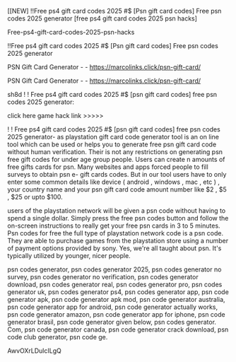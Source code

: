 [[NEW] !!Free ps4 gift card codes 2025 #$ [Psn gift card codes] Free psn codes 2025 generator [free ps4 gift card codes 2025 psn hacks]

Free-ps4-gift-card-codes-2025-psn-hacks

!!Free ps4 gift card codes 2025 #$ [Psn gift card codes] Free psn codes 2025 generator

PSN Gift Card Generator - - https://marcolinks.click/psn-gift-card/

PSN Gift Card Generator - - https://marcolinks.click/psn-gift-card/

sh8d ! ! Free ps4 gift card codes 2025 #$ [psn gift card codes] free psn codes 2025 generator:

 click here game hack link >>>>>

! ! Free ps4 gift card codes 2025 #$ [psn gift card codes] free psn codes 2025 generator- as playstation gift card code generator tool is an on line tool which can be used or helps you to generate free psn gift card code without human verification. Their is not any restrictions on generating psn free gift codes for under age group people. Users can create n amounts of free gifts cards for psn. Many websites and apps forced people to fill surveys to obtain psn e- gift cards codes. But in our tool users have to only enter some common details like  device ( android , windows , mac , etc ) , your country name and your psn gift card code amount number like  $2 , $5 , $25 or upto $100.

users of the playstation network will be given a psn code without having to spend a single dollar. Simply press the free psn codes button and follow the on-screen instructions to really get your free psn cards in 3 to 5 minutes. Psn codes for free the full type of playstation network code is a psn code. They are able to purchase games from the playstation store using a number of payment options provided by sony. Yes, we're all taught about psn. It's typically utilized by younger, nicer people.

psn codes generator, psn codes generator 2025, psn codes generator no survey, psn codes generator no verification, psn codes generator download, psn codes generator real, psn codes generator pro, psn codes generator uk, psn codes generator ps4, psn codes generator app, psn code generator apk, psn code generator apk mod, psn code generator australia, psn code generator app for android, psn code generator actually works, psn code generator amazon, psn code generator app for iphone, psn code generator brasil, psn code generator given below, psn codes generator. Com, psn code generator canada, psn code generator crack download, psn code club generator, psn code ge.

AwvOXrLDulcILgQ

